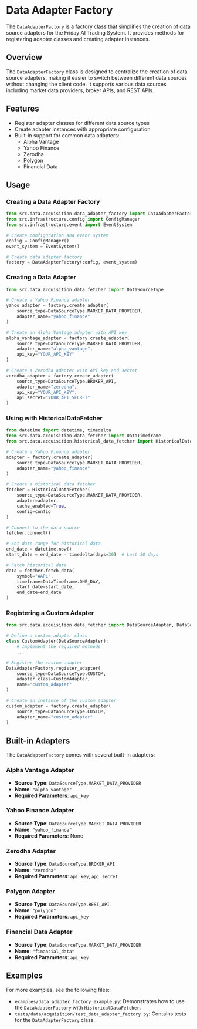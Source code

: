 # Data Adapter Factory

The `DataAdapterFactory` is a factory class that simplifies the creation of data source adapters for the Friday AI Trading System. It provides methods for registering adapter classes and creating adapter instances.

## Overview

The `DataAdapterFactory` class is designed to centralize the creation of data source adapters, making it easier to switch between different data sources without changing the client code. It supports various data sources, including market data providers, broker APIs, and REST APIs.

## Features

- Register adapter classes for different data source types
- Create adapter instances with appropriate configuration
- Built-in support for common data adapters:
  - Alpha Vantage
  - Yahoo Finance
  - Zerodha
  - Polygon
  - Financial Data

## Usage

### Creating a Data Adapter Factory

```python
from src.data.acquisition.data_adapter_factory import DataAdapterFactory
from src.infrastructure.config import ConfigManager
from src.infrastructure.event import EventSystem

# Create configuration and event system
config = ConfigManager()
event_system = EventSystem()

# Create data adapter factory
factory = DataAdapterFactory(config, event_system)
```

### Creating a Data Adapter

```python
from src.data.acquisition.data_fetcher import DataSourceType

# Create a Yahoo Finance adapter
yahoo_adapter = factory.create_adapter(
    source_type=DataSourceType.MARKET_DATA_PROVIDER,
    adapter_name="yahoo_finance"
)

# Create an Alpha Vantage adapter with API key
alpha_vantage_adapter = factory.create_adapter(
    source_type=DataSourceType.MARKET_DATA_PROVIDER,
    adapter_name="alpha_vantage",
    api_key="YOUR_API_KEY"
)

# Create a Zerodha adapter with API key and secret
zerodha_adapter = factory.create_adapter(
    source_type=DataSourceType.BROKER_API,
    adapter_name="zerodha",
    api_key="YOUR_API_KEY",
    api_secret="YOUR_API_SECRET"
)
```

### Using with HistoricalDataFetcher

```python
from datetime import datetime, timedelta
from src.data.acquisition.data_fetcher import DataTimeframe
from src.data.acquisition.historical_data_fetcher import HistoricalDataFetcher

# Create a Yahoo Finance adapter
adapter = factory.create_adapter(
    source_type=DataSourceType.MARKET_DATA_PROVIDER,
    adapter_name="yahoo_finance"
)

# Create a historical data fetcher
fetcher = HistoricalDataFetcher(
    source_type=DataSourceType.MARKET_DATA_PROVIDER,
    adapter=adapter,
    cache_enabled=True,
    config=config
)

# Connect to the data source
fetcher.connect()

# Set date range for historical data
end_date = datetime.now()
start_date = end_date - timedelta(days=30)  # Last 30 days

# Fetch historical data
data = fetcher.fetch_data(
    symbol="AAPL",
    timeframe=DataTimeframe.ONE_DAY,
    start_date=start_date,
    end_date=end_date
)
```

### Registering a Custom Adapter

```python
from src.data.acquisition.data_fetcher import DataSourceAdapter, DataSourceType

# Define a custom adapter class
class CustomAdapter(DataSourceAdapter):
    # Implement the required methods
    ...

# Register the custom adapter
DataAdapterFactory.register_adapter(
    source_type=DataSourceType.CUSTOM,
    adapter_class=CustomAdapter,
    name="custom_adapter"
)

# Create an instance of the custom adapter
custom_adapter = factory.create_adapter(
    source_type=DataSourceType.CUSTOM,
    adapter_name="custom_adapter"
)
```

## Built-in Adapters

The `DataAdapterFactory` comes with several built-in adapters:

### Alpha Vantage Adapter

- **Source Type**: `DataSourceType.MARKET_DATA_PROVIDER`
- **Name**: `"alpha_vantage"`
- **Required Parameters**: `api_key`

### Yahoo Finance Adapter

- **Source Type**: `DataSourceType.MARKET_DATA_PROVIDER`
- **Name**: `"yahoo_finance"`
- **Required Parameters**: None

### Zerodha Adapter

- **Source Type**: `DataSourceType.BROKER_API`
- **Name**: `"zerodha"`
- **Required Parameters**: `api_key`, `api_secret`

### Polygon Adapter

- **Source Type**: `DataSourceType.REST_API`
- **Name**: `"polygon"`
- **Required Parameters**: `api_key`

### Financial Data Adapter

- **Source Type**: `DataSourceType.MARKET_DATA_PROVIDER`
- **Name**: `"financial_data"`
- **Required Parameters**: `api_key`

## Examples

For more examples, see the following files:

- `examples/data_adapter_factory_example.py`: Demonstrates how to use the `DataAdapterFactory` with `HistoricalDataFetcher`.
- `tests/data/acquisition/test_data_adapter_factory.py`: Contains tests for the `DataAdapterFactory` class.